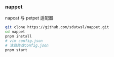 ### nappet
napcat 与 petpet 适配器

```sh
git clone https://github.com/sdutwsl/nappet.git
cd nappet
pnpm install
# vim config.json
# 注意修改config.json
pnpm start
```
